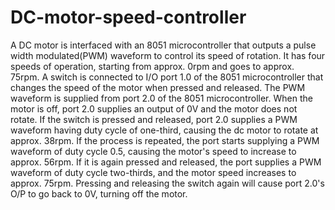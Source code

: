 # DC-motor-speed-controller
A DC motor is interfaced with an 8051 microcontroller that outputs a pulse width modulated(PWM) waveform to control its speed of rotation. It has four speeds of operation, starting from approx. 0rpm and goes to approx. 75rpm. A switch is connected to I/O port 1.0 of the 8051 microcontroller that changes the speed of the motor when pressed and released. The PWM waveform is supplied from port 2.0 of the 8051 microcontroller. When the motor is off, port 2.0 supplies an output of 0V and the motor does not rotate.  If the switch is pressed and released, port 2.0 supplies a PWM waveform having duty cycle of one-third, causing the dc motor to rotate at approx. 38rpm. If the process is repeated, the port starts supplying a PWM waveform of duty cycle 0.5, causing the motor's speed to increase to approx. 56rpm. If it is again pressed and released, the port supplies a PWM waveform of duty cycle two-thirds, and the motor speed increases to approx.  75rpm. Pressing and releasing the switch again will cause port 2.0's O/P to go back to 0V, turning off the motor.
